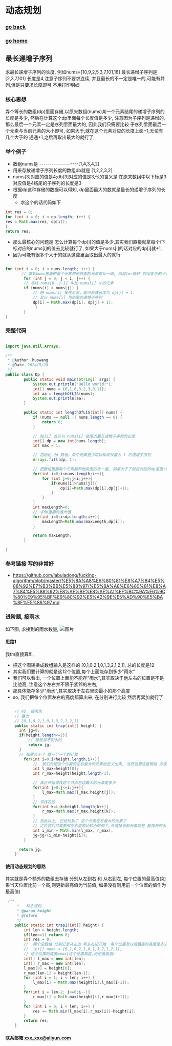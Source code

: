 # 动态规划
### [go back](/x2q/algorithm/algorithm)      
### [go home](/x2q)   
## 最长递增子序列
求最长递增子序列的长度, 例如nums=[10,9,2,5,3,7,101,18] 最长递增子序列是[2,3,7,101] 长度是4,注意子序列不要求连续, 
并且最长的不一定是唯一的,可能有并列,但是只要求长度即可 不用打印明细

### 核心思想
弄个等长的数组(dp)里面存储,以原来数组(nums)某一个元素结尾的递增子序列的长度是多少, 然后在计算这个dp里面每个长度值是多少,
注意因为子序列是递增的, 那么最后一个元素一定是序列里面最大的, 因此我们只需要比较 子序列里面最后一个元素与当前元素的大小即可,
如果大于,就在这个元素对应的长度上面+1,无论有几个大于的 通通+1,之后再取出最大的就行了;

### 举个例子
+ 数组nums是 -------------------[1,4,3,4,2]
+ 用来存放递增子序列长度的数组db就是 [1,2,2,3,2]
+ nums[3]对应的值是4;db[3]对应的值是3,他的含义是 在原来数组中以下标是3对应值是4结尾的子序列的长度是3                
+ 根据dp这种存储的数据可以得知, dp里面最大的数就是最长的递增子序列的长度
  + 求这个的话代码如下
```java
int res = 0;
for (int i = 0; i < dp.length; i++) {
res = Math.max(res, dp[i]);
}
return res;
```
+ 那么最核心的问题是 怎么计算每个dp[i]的值是多少,其实我们直接就拿每个i下标对应的nums[i]的值去比较就行了, 如果大于nums[i]的话对应的dp[i]就+1,
+ 因为可能有很多个大于的就从这些里面取出最大的就行
```java

for (int i = 0; i < nums.length; i++) {
       // 拿到nums里面的每个元素和他前面的元素都比一遍, 两层for循环 时间复杂的n*n
        for (int j = 0; j < i; j++) {
        // 寻找 nums[0..j-1] 中比 nums[i] 小的元素
        if (nums[i] > nums[j]) {
            // 把 nums[i] 接在后面，即可形成长度为 dp[j] + 1，
            // 且以 nums[i] 为结尾的递增子序列
            dp[i] = Math.max(dp[i], dp[j] + 1);
             }
        }
}

```
  
### 完整代码
```java

import java.util.Arrays;

/**
 * @Author：huowang
 * @Date：2024/5/28
 */
public class Dp {
        public static void main(String[] args) {
            System.out.println("Hello world!");
            int[] nums = {0,1,0,3,2,3,8,11};
            int aa = lengthOfLIS(nums);
            System.out.println(aa);
        }

        public static int lengthOfLIS(int[] nums) {
            if (nums == null || nums.length == 0) {
                return 0;
            }

            // dp[i] 表示以 nums[i] 结尾的最长递增子序列的长度
            int[] dp = new int[nums.length];
            int max = 1;

            // 初始化 dp 数组，每个元素至少可以构成长度为 1 的递增子序列
            Arrays.fill(dp, 1);

            // 把数组里面每个元素都和他前面的比一遍, 如果大于了就在对应的dp里面+1
            for(int i=0;i<nums.length;i++){
                for (int j=0;j<i;j++){
                    if(nums[i]>nums[j]){
                        dp[i]=Math.max(dp[i],dp[j]+1);
                    }
                }
            }
            int maxLength=0;
            // 求dp里面的最大值
            for(int i=0;i<dp.length;i++){
                maxLength=Math.max(maxLength,dp[i]);
            }

            return maxLength;
        }

}


```

### 参考链接 写的非常好
+ https://github.com/labuladong/fucking-algorithm/blob/master/%E5%8A%A8%E6%80%81%E8%A7%84%E5%88%92%E7%B3%BB%E5%88%97/%E5%8A%A8%E6%80%81%E8%A7%84%E5%88%92%E8%AE%BE%E8%AE%A1%EF%BC%9A%E6%9C%80%E9%95%BF%E9%80%92%E5%A2%9E%E5%AD%90%E5%BA%8F%E5%88%97.md


### 进阶题, 接雨水
如下图, 求接到的雨水数量, 
![图片](/static/img/img_1.png)
#### 思路1 
我tm直接算!!!,
+ 把这个图转换成数组输入是这样的 [0,1,0,2,1,0,1,3,2,1,2,1], 总的长度是12
+ 其实我们要计算的就是这12个位置,每个上面能存到多少"雨水"
+ 我们可以看出, 一个位置上面能不能存"雨水",其实取决于他左右的位置是不是比他高, 注意这个左右并不限于紧邻的左右,
+ 那具体能存多少"雨水",其实取决于左右里面最小的那个高度
+ so, 我们把每个位置左右的高度都算出来, 在分别进行比较 然后再累加就行了
```java

    // 42. 接雨水
    // 暴力
    // [0,1,0,2,1,0,1,3,2,1,2,1]
    public static int trap(int[] height) {
      int jg=0;
      if(height.length<=2){
          // 那是存不到水的
          return jg;
      }
      // 如果大于了 就一个一个的计算
        for(int i=0;i<height.length;i++){
            //  我们先把这个位置的左右最大的元素给定义出来, 当然这里这是假设 方便后面操作
            int l_max=height[0];
            int r_max=height[height.length-1];

            // 真正开始寻找这个节点左边最大的元素是多少
            for(int j=0;j<=i;j++){
                l_max=Math.max(l_max,height[j]);
            }
            // 寻找右边
            for(int k=i;k<height.length;k++){
                r_max=Math.max(r_max,height[k]);
            }
            // 至此以上, 已经找到了 这个元素左右最大的元素了
            // 之后我们只需要用左右里面比较小的那个 去减掉当前元素就是 能存到的水了
            int i_min = Math.min(l_max, r_max);
            jg=jg+(i_min-height[i]);
        }

      return jg;
    }
```
#### 使用动态规划的思路
其实就是弄个额外的数组去存储 分别从左到右  和 从右到左, 每个位置的最高值(如果当天位置比前一个高,则更新最高值为当前值, 如果没有则用前一个位置的值作为最高值)
```java
 /**
     *   动态规划
     * @param height
     * @return
     */
    public static int trap1(int[] height) {
        int len = height.length;
        if(len<=1) return 0;
        int res = 0;
        //  两个空数组 分别记录从左边 和从右边开始  每个位置及以后最高的高度是多少, 如果后面的高度小于前面的不会被更新
        //  int[] nums = {0,1,0,2,1,0,1,3,2,1,2,1};
        // 这个位置的高度=max(这个位置高度,历史最高值)
        int[] l_max = new int[len];
        int[] r_max = new int[len];
        l_max[0] = height[0];
        r_max[len-1] = height[len-1];
        for (int i = 1; i < len; i++) {
            l_max[i] = Math.max(height[i],l_max[i-1]);
        }
        for(int i = len-2; i>=0;i--){
            r_max[i] = Math.max(height[i],r_max[i+1]);
        }
        for (int i = 0; i < len; i++) {
            res += Math.min(l_max[i],r_max[i])-height[i];
        }
        return res;
    }
```

#### 联系邮箱 xxx_xxx@aliyun.com